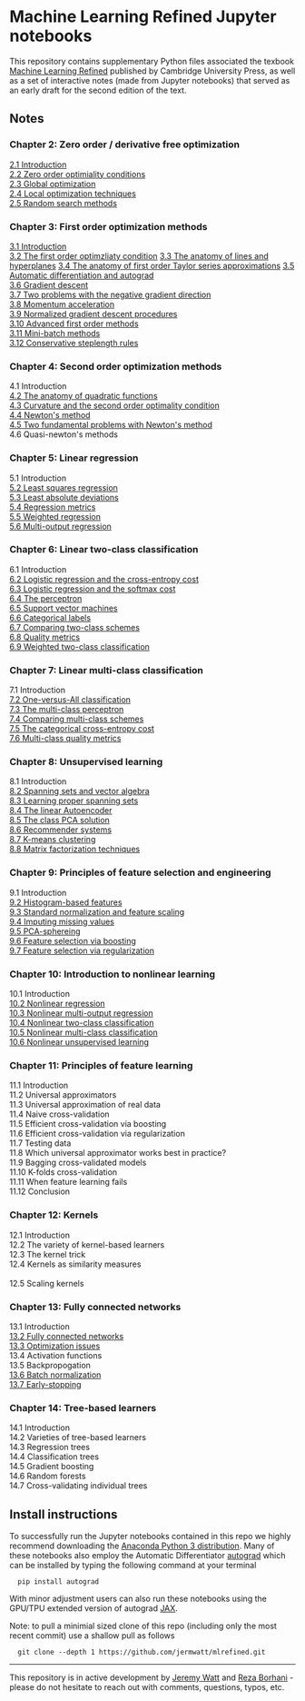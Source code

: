 # Machine Learning Refined Jupyter notebooks 

This repository contains supplementary Python files associated the texbook [Machine Learning Refined](http://www.mlrefined.com) published by Cambridge University Press, as well as a set of interactive notes (made from Jupyter notebooks) that served as an early draft for the second edition of the text.        
      
## Notes

### Chapter 2: Zero order / derivative free optimization

[2.1  Introduction](https://jermwatt.github.io/mlrefined/notes/2_Zero_order_methods/2_1_Introduction.html)  
[2.2 Zero order optimiality conditions](https://jermwatt.github.io/mlrefined/notes/2_Zero_order_methods/2_2_Zero.html)  
[2.3 Global optimization](https://jermwatt.github.io/mlrefined/notes/2_Zero_order_methods/2_3_Global.html)    
[2.4 Local optimization techniques](https://jermwatt.github.io/mlrefined/notes/2_Zero_order_methods/2_4_Local.html)   
[2.5 Random search methods](https://jermwatt.github.io/mlrefined/notes/2_Zero_order_methods/2_5_Random.html)
 
### Chapter 3: First order optimization methods

[3.1 Introduction](https://jermwatt.github.io/mlrefined/notes/3_First_order_methods/3_1_Introduction.html)   
[3.2 The first order optimzliaty condition](https://jermwatt.github.io/mlrefined/notes/3_First_order_methods/3_2_First.html) 
[3.3 The anatomy of lines and hyperplanes](https://jermwatt.github.io/mlrefined/notes/3_First_order_methods/3_3_Hyperplane.html)
[3.4 The anatomy of first order Taylor series approximations](https://jermwatt.github.io/mlrefined/notes/3_First_order_methods/3_4_Tangent.html)
[3.5 Automatic differentiation and autograd](https://jermwatt.github.io/mlrefined/notes/3_First_order_methods/3_5_Automatic.html)   
[3.6 Gradient descent](https://jermwatt.github.io/mlrefined/notes/3_First_order_methods/3_6_Descent.html)   
[3.7 Two problems with the negative gradient direction](https://jermwatt.github.io/mlrefined/notes/3_First_order_methods/3_7_Problems.html)   
[3.8 Momentum acceleration](https://jermwatt.github.io/mlrefined/notes/3_First_order_methods/3_8_Momentum.html)   
[3.9 Normalized gradient descent procedures](https://jermwatt.github.io/mlrefined/notes/3_First_order_methods/3_9_Normalized.html)   
[3.10 Advanced first order methods](https://jermwatt.github.io/mlrefined/notes/3_First_order_methods/3_10_Advanced.html)   
[3.11 Mini-batch methods](https://jermwatt.github.io/mlrefined/notes/3_First_order_methods/3_11_Minibatch.html)   
[3.12 Conservative steplength rules](https://jermwatt.github.io/mlrefined/notes/3_First_order_methods/3_12_Conservative.html)  

### Chapter 4: Second order optimization methods

4.1  Introduction <br>
[4.2  The anatomy of quadratic functions](https://jermwatt.github.io/mlrefined/notes/4_Second_order_methods/4_2_Quadratic.html)   
[4.3 Curvature and the second order optimality condition](https://jermwatt.github.io/mlrefined/notes/4_Second_order_methods/4_3_Second.html)   
[4.4 Newton's method](https://jermwatt.github.io/mlrefined/notes/4_Second_order_methods/4_4_Newtons.html)   
[4.5 Two fundamental problems with Newton's method](https://jermwatt.github.io/mlrefined/notes/4_Second_order_methods/4_5_Problems.html)   
4.6 Quasi-newton's methods 

### Chapter 5: Linear regression

5.1 Introduction <br>
[5.2 Least squares regression](https://jermwatt.github.io/mlrefined/notes/5_Linear_regression/5_2_Least.html)   
[5.3 Least absolute deviations](https://jermwatt.github.io/mlrefined/notes/5_Linear_regression/5_3_Absolute.html)   
[5.4 Regression metrics](https://jermwatt.github.io/mlrefined/notes/5_Linear_regression/5_4_Metrics.html)   
[5.5 Weighted regression](https://jermwatt.github.io/mlrefined/notes/5_Linear_regression/5_5_Weighted.html)   
[5.6 Multi-output regression](https://jermwatt.github.io/mlrefined/notes/5_Linear_regression/5_6_Multi.html)  

### Chapter 6: Linear two-class classification

6.1 Introduction <br>
[6.2 Logistic regression and the cross-entropy cost](https://jermwatt.github.io/mlrefined/notes/6_Linear_twoclass_classification/6_2_Cross_entropy.html)   
[6.3 Logistic regression and the softmax cost](https://jermwatt.github.io/mlrefined/notes/6_Linear_twoclass_classification/6_3_Softmax.html)   
[6.4 The perceptron](https://jermwatt.github.io/mlrefined/notes/6_Linear_twoclass_classification/6_4_Perceptron.html)   
[6.5 Support vector machines](https://jermwatt.github.io/mlrefined/notes/6_Linear_twoclass_classification/6_5_SVMs.html)   
[6.6 Categorical labels](https://jermwatt.github.io/mlrefined/notes/6_Linear_twoclass_classification/6_6_Categorical.html)   
[6.7 Comparing two-class schemes](https://jermwatt.github.io/mlrefined/notes/6_Linear_twoclass_classification/6_7_Comparison.html)   
[6.8 Quality metrics](https://jermwatt.github.io/mlrefined/notes/6_Linear_twoclass_classification/6_8_Metrics.html)   
[6.9 Weighted two-class classification](https://jermwatt.github.io/mlrefined/notes/6_Linear_twoclass_classification/6_9_Weighted.html)  

### Chapter 7: Linear multi-class classification

7.1 Introduction <br>
[7.2 One-versus-All classification](https://jermwatt.github.io/mlrefined/notes/7_Linear_multiclass_classification/7_2_OvA.html)   
[7.3 The multi-class perceptron](https://jermwatt.github.io/mlrefined/notes/7_Linear_multiclass_classification/7_3_Perceptron.html)   
[7.4 Comparing multi-class schemes](https://jermwatt.github.io/mlrefined/notes/7_Linear_multiclass_classification/7_4_Comparison.html)   
[7.5 The categorical cross-entropy cost](https://jermwatt.github.io/mlrefined/notes/7_Linear_multiclass_classification/7_5_Categorical.html)   
[7.6 Multi-class quality metrics](https://jermwatt.github.io/mlrefined/notes/7_Linear_multiclass_classification/7_6_Metrics.html)  


### Chapter 8: Unsupervised learning

8.1 Introduction <br>
[8.2 Spanning sets and vector algebra](https://jermwatt.github.io/mlrefined/notes/8_Linear_unsupervised_learning/8_2_Spanning.html)   
[8.3 Learning proper spanning sets](https://jermwatt.github.io/mlrefined/notes/8_Linear_unsupervised_learning/8_3_PCA.html)   
[8.4 The linear Autoencoder](https://jermwatt.github.io/mlrefined/notes/8_Linear_unsupervised_learning/8_4_Autoencoder.html)   
[8.5 The class PCA solution](https://jermwatt.github.io/mlrefined/notes/8_Linear_unsupervised_learning/8_5_Classic.html)   
[8.6 Recommender systems](https://jermwatt.github.io/mlrefined/notes/8_Linear_unsupervised_learning/8_6_Recommender.html)  
[8.7 K-means clustering](https://jermwatt.github.io/mlrefined/notes/8_Linear_unsupervised_learning/8_7_Kmeans.html)   
[8.8 Matrix factorization techniques](https://jermwatt.github.io/mlrefined/notes/8_Linear_unsupervised_learning/8_8_Factorization.html)  

### Chapter 9: Principles of feature selection and engineering

9.1 Introduction <br>
[9.2 Histogram-based features](https://jermwatt.github.io/mlrefined/notes/9_Feature_engineer_select/9_2_Histogram.html)   
[9.3 Standard normalization and feature scaling](https://jermwatt.github.io/mlrefined/notes/9_Feature_engineer_select/9_3_Scaling.html)   
[9.4 Imputing missing values](https://jermwatt.github.io/mlrefined/notes/9_Feature_engineer_select/9_4_Cleaning.html)   
[9.5 PCA-sphereing](https://jermwatt.github.io/mlrefined/notes/9_Feature_engineer_select/9_5_PCA_sphereing.html)   
[9.6 Feature selection via boosting](https://jermwatt.github.io/mlrefined/notes/9_Feature_engineer_select/9_6_Boosting.html)   
[9.7 Feature selection via regularization](https://jermwatt.github.io/mlrefined/notes/9_Feature_engineer_select/9_7_Regularization.html)  

### Chapter 10: Introduction to nonlinear learning

10.1 Introduction <br>
[10.2 Nonlinear regression](https://jermwatt.github.io/mlrefined/notes/10_Nonlinear_intro/10_2_Regression.html)  
[10.3 Nonlinear multi-output regression](https://jermwatt.github.io/mlrefined/notes/10_Nonlinear_intro/10_3_MultReg.html)  
[10.4 Nonlinear two-class classification](https://jermwatt.github.io/mlrefined/notes/10_Nonlinear_intro/10_4_Twoclass.html)  
[10.5 Nonlinear multi-class classification](https://jermwatt.github.io/mlrefined/notes/10_Nonlinear_intro/10_5_Multiclass.html)  
[10.6 Nonlinear unsupervised learning](https://jermwatt.github.io/mlrefined/notes/10_Nonlinear_intro/10_6_Unsupervised.html)  

### Chapter 11: Principles of feature learning

11.1 Introduction <br>
11.2 Universal approximators <br>
11.3 Universal approximation of real data  <br>
11.4 Naive cross-validation  <br>
11.5 Efficient cross-validation via boosting  <br>
11.6 Efficient cross-validation via regularization  <br>
11.7 Testing data <br>
11.8 Which universal approximator works best in practice? <br>
11.9 Bagging cross-validated models <br>
11.10 K-folds cross-validation <br>
11.11 When feature learning fails <br>
11.12 Conclusion <br>

### Chapter 12: Kernels

12.1 Introduction <br>
12.2 The variety of kernel-based learners <br>
12.3 The kernel trick  <br>
12.4 Kernels as similarity measures <br>  
12.5 Scaling kernels <br>
  
### Chapter 13: Fully connected networks

13.1 Introduction <br>
[13.2 Fully connected networks](https://jermwatt.github.io/mlrefined/notes/13_Multilayer_perceptrons/13_2_Multi_layer_perceptrons.html)  
[13.3 Optimization issues](https://jermwatt.github.io/mlrefined/notes/13_Multilayer_perceptrons/13_4_Optimization.html)  
13.4 Activation functions  
13.5 Backpropogation  
[13.6 Batch normalization](https://jermwatt.github.io/mlrefined/notes/13_Multilayer_perceptrons/13_7_Batch_normalization.html)  
[13.7 Early-stopping](https://jermwatt.github.io/mlrefined/notes/13_Multilayer_perceptrons/13_7_early_stopping.html)  

### Chapter 14: Tree-based learners

14.1 Introduction <br>
14.2 Varieties of tree-based learners <br>
14.3 Regression trees  <br>
14.4 Classification trees  <br>
14.5 Gradient boosting  <br>
14.6 Random forests  <br>
14.7 Cross-validating individual trees  <br>


## Install instructions
To successfully run the Jupyter notebooks contained in this repo we highly recommend downloading the [Anaconda Python 3 distribution](https://www.anaconda.com/download/#macos).  Many of these notebooks also employ the Automatic Differentiator [autograd](https://github.com/HIPS/autograd) which can be installed by typing the following command at your terminal
      
      pip install autograd
      
With minor adjustment users can also run these notebooks using the GPU/TPU extended version of autograd  [JAX](https://github.com/google/jax).

Note: to pull a minimial sized clone of this repo (including only the most recent commit) use a shallow pull as follows
      
      git clone --depth 1 https://github.com/jermwatt/mlrefined.git

--- 
This repository is in active development by [Jeremy Watt](mailto:jeremy@dgsix.com) and [Reza Borhani](mailto:reza@dgsix.com) - please do not hesitate to reach out with comments, questions, typos, etc.
